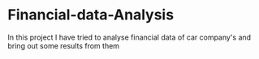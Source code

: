 # Financial-data-Analysis
In this project I have tried to analyse financial data of car company's and bring out some results from them
